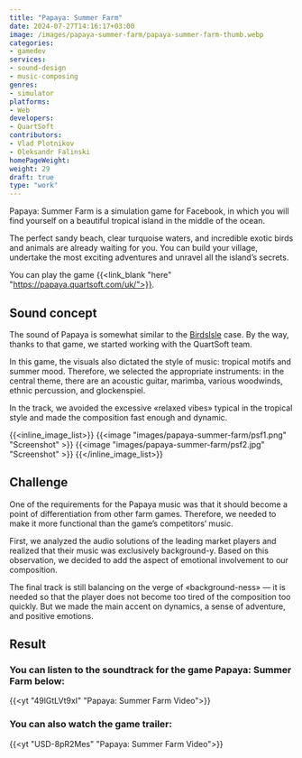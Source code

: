 ```yaml
---
title: "Papaya: Summer Farm"
date: 2024-07-27T14:16:17+03:00
image: /images/papaya-summer-farm/papaya-summer-farm-thumb.webp
categories:
- gamedev
services:
- sound-design
- music-composing
genres:
- simulator
platforms:
- Web
developers:
- QuartSoft
contributors:
- Vlad Plotnikov
- Oleksandr Falinski
homePageWeight:
weight: 29
draft: true
type: "work"
---
```


Papaya: Summer Farm is a simulation game for Facebook, in which you will find yourself on a beautiful tropical island in the middle of the ocean.

The perfect sandy beach, clear turquoise waters, and incredible exotic birds and animals are already waiting for you. You can build your village, undertake the most exciting adventures and unravel all the island’s secrets.

You can play the game {{<link_blank "here" "https://papaya.quartsoft.com/uk/">}}.

## Sound concept

The sound of Papaya is somewhat similar to the [BirdsIsle](works/birdsisle) case. By the way, thanks to that game, we started working with the QuartSoft team.

In this game, the visuals also dictated the style of music: tropical motifs and summer mood. Therefore, we selected the appropriate instruments: in the central theme, there are an acoustic guitar, marimba, various woodwinds, ethnic percussion, and glockenspiel.

In the track, we avoided the excessive «relaxed vibes» typical in the tropical style and made the composition fast enough and dynamic.

{{<inline_image_list>}}
{{<image "images/papaya-summer-farm/psf1.png" "Screenshot" >}}
{{<image "images/papaya-summer-farm/psf2.jpg" "Screenshot" >}}
{{</inline_image_list>}}

## Challenge

One of the requirements for the Papaya music was that it should become a point of differentiation from other farm games. Therefore, we needed to make it more functional than the game’s competitors’ music.

First, we analyzed the audio solutions of the leading market players and realized that their music was exclusively background-y. Based on this observation, we decided to add the aspect of emotional involvement to our composition.

The final track is still balancing on the verge of «background-ness» — it is needed so that the player does not become too tired of the composition too quickly. But we made the main accent on dynamics, a sense of adventure, and positive emotions.

## Result

### You can listen to the soundtrack for the game Papaya: Summer Farm below:

{{<yt "49lGtLVt9xI" "Papaya: Summer Farm Video">}}

### You can also watch the game trailer:

{{<yt "USD-8pR2Mes" "Papaya: Summer Farm Video">}}
